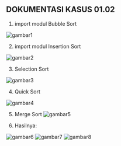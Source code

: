 ## DOKUMENTASI KASUS 01.02 ##

1. import modul Bubble Sort

![gambar1](https://github.com/nitarosiana/DokumentasiKP/blob/master/01-02/Kasus/01-02-01.PNG)

2. import modul Insertion Sort

![gambar2](https://github.com/nitarosiana/DokumentasiKP/blob/master/01-02/Kasus/01-02-02.PNG)

3. Selection Sort

![gambar3](https://github.com/nitarosiana/DokumentasiKP/blob/master/01-02/Kasus/01-02-03.PNG)

4. Quick Sort

![gambar4](https://github.com/nitarosiana/DokumentasiKP/blob/master/01-02/Kasus/01-02-04.PNG)

5. Merge Sort
![gambar5](https://github.com/nitarosiana/DokumentasiKP/blob/master/01-02/Kasus/01-02-05.PNG)

6. Hasilnya:

![gambar6](https://github.com/nitarosiana/DokumentasiKP/blob/master/01-02/Kasus/01-02-06.PNG)
![gambar7](https://github.com/nitarosiana/DokumentasiKP/blob/master/01-02/Kasus/01-02-07.PNG)
![gambar8](https://github.com/nitarosiana/DokumentasiKP/blob/master/01-02/Kasus/01-02-08.PNG)


